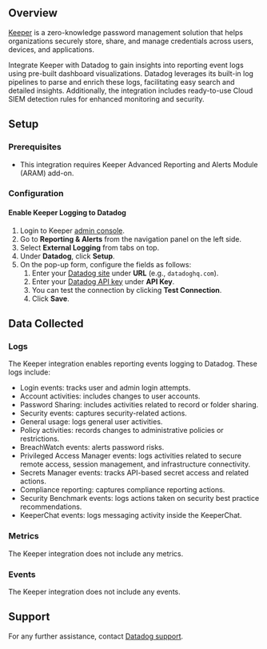 ## Overview

[Keeper][1] is a zero-knowledge password management solution that helps organizations securely store, share, and manage credentials across users, devices, and applications.

Integrate Keeper with Datadog to gain insights into reporting event logs using pre-built dashboard visualizations. Datadog leverages its built-in log pipelines to parse and enrich these logs, facilitating easy search and detailed insights. Additionally, the integration includes ready-to-use Cloud SIEM detection rules for enhanced monitoring and security.

## Setup

### Prerequisites

- This integration requires Keeper Advanced Reporting and Alerts Module (ARAM) add-on.

### Configuration

#### Enable Keeper Logging to Datadog

1. Login to Keeper [admin console][2].
2. Go to **Reporting & Alerts** from the navigation panel on the left side.
3. Select **External Logging** from tabs on top.
4. Under **Datadog**, click **Setup**.
5. On the pop-up form, configure the fields as follows:
      1. Enter your [Datadog site][4] under **URL** (e.g., `datadoghq.com`).
      2. Enter your [Datadog API key][5] under **API Key**.
      3. You can test the connection by clicking **Test Connection**.
      4. Click **Save**.

## Data Collected

### Logs

The Keeper integration enables reporting events logging to Datadog. These logs include:
- Login events: tracks user and admin login attempts.
- Account activities: includes changes to user accounts. 
- Password Sharing: includes activities related to record or folder sharing.
- Security events: captures security-related actions.
- General usage: logs general user activities.
- Policy activities: records changes to administrative policies or restrictions.
- BreachWatch events: alerts password risks.
- Privileged Access Manager events: logs activities related to secure remote access, session management, and infrastructure connectivity.
- Secrets Manager events: tracks API-based secret access and related actions.
- Compliance reporting: captures compliance reporting actions.
- Security Benchmark events: logs actions taken on security best practice recommendations.
- KeeperChat events: logs messaging activity inside the KeeperChat.


### Metrics

The Keeper integration does not include any metrics.

### Events

The Keeper integration does not include any events.

## Support

For any further assistance, contact [Datadog support][3].

[1]: https://www.keepersecurity.com/en_GB/enterprise.html
[2]: https://keepersecurity.com/en_GB/console/?#login
[3]: https://docs.datadoghq.com/help/
[4]: https://docs.datadoghq.com/getting_started/site/#access-the-datadog-site
[5]: https://docs.datadoghq.com/account_management/api-app-keys/#add-an-api-key-or-client-token
